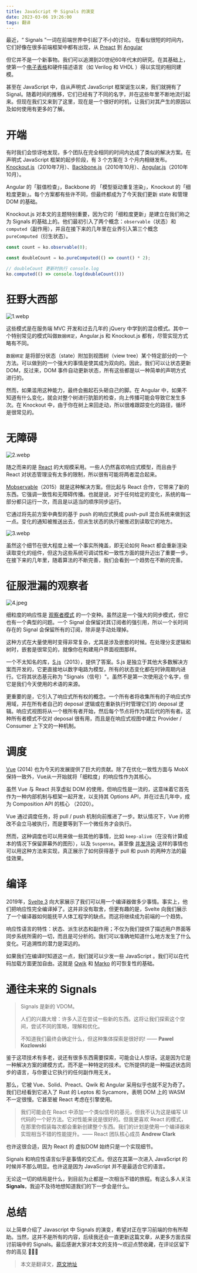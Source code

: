 ```yaml
---
title: JavaScript 中 Signals 的演变
date: 2023-03-06 19:26:00
tags: 翻译
---
```



最近，“ Signals ”一词在前端世界中引起了不小的讨论。 在看似很短的时间内，它们好像在很多前端框架中都有出现，从 [Preact](https://preactjs.com/guide/v10/signals/) 到 [Angular](https://github.com/angular/angular/discussions/49090)

但它并不是一个新事物。我们可以追溯到20世纪60年代末的研究。在其基础上，使第一个[电子表格](https://www.historyofinformation.com/detail.php?id=5478)和硬件描述语言（如 Verilog 和 VHDL ）得以实现的相同建模。

甚至在 JavaScript 中，自从声明式 JavaScript 框架诞生以来，我们就拥有了 Signal。随着时间的推移，它们已经有了不同的名字，并在这些年里不断地流行起来。但现在我们又来到了这里，现在是一个很好的时机，让我们对其产生的原因以及如何使用有更多的了解。

# 开端

有时我们会惊讶地发现，多个团队在完全相同的时间内达成了类似的解决方案。在声明式 JavaScript 框架的起步阶段，有 3 个方案在 3 个月内相继发布。[Knockout.js](https://knockoutjs.com/)（2010年7月）、[Backbone.js](https://backbonejs.org/)（2010年10月）、[Angular.js](https://angularjs.org/)（2010年10月）。

Angular 的「脏值检查」，Backbone 的 「模型驱动重复渲染」，Knockout 的「细粒度更新」。每个方案都有些许不同，但最终都成为了今天我们更新 state 和管理 DOM 的基础。

Knockout.js 对本文的主题特别重要，因为它的「细粒度更新」是建立在我们称之为 Signals 的基础上的。他们最初引入了两个概念：`observable`（状态）和 `computed`（副作用），并且在接下来的几年里在业界引入第三个概念 `pureComputed`（衍生状态）。

``` js
const count = ko.observable(0);

const doubleCount = ko.pureComputed(() => count() * 2);

// doubleCount 更新时执行 console.log
ko.computed(() => console.log(doubleCount()))
```

# 狂野大西部

![1.webp](https://p3-juejin.byteimg.com/tos-cn-i-k3u1fbpfcp/44ced72628cd436881260cdca490d7a5~tplv-k3u1fbpfcp-watermark.image?)

这些模式是在服务端 MVC 开发和过去几年的 jQuery 中学到的混合模式。其中一个特别常见的模式叫做`数据绑定`，Angular.js 和 Knockout.js 都有，尽管实现方式略有不同。

`数据绑定` 是将部分状态（state）附加到视图树（view tree）某个特定部分的一个方法。可以做到的一个强大的事情是使其成为双向的。因此，我们可以让状态更新 DOM，反过来，DOM 事件自动更新状态，所有这些都是以一种简单的声明方式进行的。

然而，如果滥用这种能力，最终会搬起石头砸自己的脚。在 Angular 中，如果不知道有什么变化，就会对整个树进行肮脏的检查，向上传播可能会导致它发生多次。在 Knockout 中，由于你在树上来回走动，所以很难跟踪变化的路径，循环是很常见的。

# 无障碍

![2.webp](https://p6-juejin.byteimg.com/tos-cn-i-k3u1fbpfcp/5cfd599bbe124336888fa87737f5ae74~tplv-k3u1fbpfcp-watermark.image?)

随之而来的是 [React](https://reactjs.org/) 的大规模采用。一些人仍然喜欢响应式模型，而且由于 React 对状态管理没有太多的限制，所以很有可能将两者混合起来。

[Mobservable](https://mobx.js.org/)（2015）就是这种解决方案。但比起与 React 合作，它带来了新的东西。它强调一致性和无障碍传播。也就是说，对于任何给定的变化，系统的每一部分都只运行一次，而且是以适当的顺序同步运行。

它通过将先前方案中典型的基于 push 的响应式换成 push-pull 混合系统来做到这一点。变化的通知被推送出去，但派生状态的执行被推迟到读取它的地方。


![3.webp](https://p1-juejin.byteimg.com/tos-cn-i-k3u1fbpfcp/37f428ecbff440debcbbbcf81de2b15a~tplv-k3u1fbpfcp-watermark.image?)

虽然这个细节在很大程度上被一个事实所掩盖，即无论如何 React 都会重新渲染读取变化的组件，但这为这些系统可调试性和一致性方面的提升迈出了重要一步。在接下来的几年里，随着算法的不断完善，我们会看到一个趋势在不断的完善。

# 征服泄漏的观察者


![4.jpeg](https://p6-juejin.byteimg.com/tos-cn-i-k3u1fbpfcp/3a173c73499246f5aed89a35338261af~tplv-k3u1fbpfcp-watermark.image?)

细粒度的响应性是 [观察者模式](https://baike.baidu.com/item/%E8%A7%82%E5%AF%9F%E8%80%85%E6%A8%A1%E5%BC%8F/5881786) 的一个变种。虽然这是一个强大的同步模式，但它也有一个典型的问题。一个 Signal 会保留对其订阅者的强引用，所以一个长时间存在的 Signal 会保留所有的订阅，除非是手动处理掉。

这种方式在大量使用时变得非常复杂，尤其是涉及嵌套的时候。在处理分支逻辑和树时，嵌套是很常见的，就像你在构建用户界面视图那样。

一个不太知名的库，[S.js](https://github.com/adamhaile/S)（2013），提供了答案。S.js 是独立于其他大多数解决方案而开发的，它更直接地以数字电路为模型，所有的状态变化都在时钟周期内进行。它将其状态基元称为 "Signals（信号）"。虽然不是第一次使用这个名字，但它是我们今天使用的术语的来源。

更重要的是，它引入了响应式所有权的概念。一个所有者将收集所有的子响应式作用域，并在所有者自己的 deposal 逻辑或在重新执行时管理它们的 deposal 逻辑。响应式视图将从一个根所有者开始，然后每个节点将作为其后代的所有者。这种所有者模式不仅对 deposal 很有用，而且是在响应式视图中建立 Provider / Consumer 上下文的一种机制。

# 调度

[Vue](https://vuejs.org/) (2014) 也为今天的发展提供了巨大的贡献。除了在优化一致性方面与 MobX 保持一致外，Vue从一开始就将「细粒度」的响应性作为其核心。

虽然 Vue 与 React 共享虚拟 DOM 的使用，但响应性是一流的，这意味着它首先作为一种内部机制与框架一起开发，以支持其 Options API，并在过去几年中，成为 Composition API 的核心 （2020）。

Vue 通过调度任务，将 pull / push 机制向前推进了一步。默认情况下，Vue 的修改不会立马被执行，而是要等到下一个微任务才会执行。

然而，这种调度也可以用来做一些其他的事情，比如 `keep-alive`（在没有计算成本的情况下保留屏幕外的图形），以及 `Suspense`。甚至像 [并发渲染](https://github.com/ryansolid/solid-sierpinski-triangle-demo) 这样的事情也可以用这种方法来实现，真正展示了如何获得基于 pull 和 push 的两种方法的最佳效果。

# **编译**

2019年，[Svelte 3](https://svelte.dev/blog/svelte-3-rethinking-reactivity) 向大家展示了我们可以用一个编译器做多少事情。事实上，他们把响应性完全编译掉了。这并非没有取舍，但更有趣的是，Svelte 向我们展示了一个编译器如何能抚平人体工程学的缺点。而这将继续成为前端的一个趋势。

响应性语言的特性：状态、派生状态和副作用；不仅为我们提供了描述用户界面等同步系统所需的一切，而且是可分析的。我们可以准确地知道什么地方发生了什么变化。可追溯性的潜力是深远的。

如果我们在编译时知道这一点，我们就可以少发一些 JavaScript 。我们可以在代码加载方面更加自由。这就是 [Qwik](https://www.builder.io/blog/hydration-is-pure-overhead) 和 [Marko](https://markojs.com/) 的可恢复性的基础。

# 通往未来的 Signals

> Signals 是新的 VDOM。
>
> 人们的兴趣大增：许多人正在尝试一些新的东西。这将让我们探索这个空间，尝试不同的策略，理解和优化。
>
> 不知道我们最终会确定什么，但这种集体探索是很好的! —— **Pawel Kozlowski**

鉴于这项技术有多老，说还有很多东西需要探索，可能会让人惊讶。这是因为它是一种解决方案的建模方式，而不是一种特定的技术。它所提供的是一种描述状态同步的语言，与你要让它执行的任何副作用无关。

那么，它被 Vue、Solid、Preact、Qwik 和 Angular 采用似乎也就不足为奇了。我们已经看到它进入了 Rust 的 Leptos 和 Sycamore，表明 DOM 上的 WASM 不一定很慢。它甚至被 React 考虑在引擎使用。

> 我们可能会在 React 中添加一个类似信号的基元，但我不认为这是编写 UI 代码的一个好方法。它对性能来说是很好的。但我更喜欢 React 的模式，在那里你假装每次都会重新创建整个东西。我们的计划是使用一个编译器来实现相当不错的性能提升。—— React 团队核心成员 **Andrew Clark**

也许这很合适，因为 React 的 虚拟DOM 始终只是一个实现细节。

Signals 和响应性语言似乎是事情的交汇点。但这在其第一次进入 JavaScript 的时候并不那么明显。也许这是因为 JavaScript 并不是最适合它的语言。

无论这一切的结局是什么，到目前为止都是一次相当不错的旅程。有这么多人关注 **Signals**，我迫不及待地想知道我们的下一步会是什么。

# 总结

以上简单介绍了 Javascript 中 Signals 的演变，希望对正在学习前端的你有所帮助。当然，这并不是所有的内容，后续我还会一直更新这篇文章，从更多方面去探讨前端中的 Signals。最后感谢大家对本文的支持～欢迎点赞收藏，在评论区留下你的高见 🌹🌹🌹

> 本文是翻译文，[原文地址](https://dev.to/this-is-learning/the-evolution-of-signals-in-javascript-8ob)


